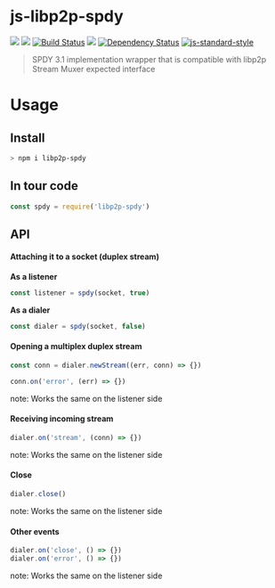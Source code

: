 js-libp2p-spdy
==============

[![](https://img.shields.io/badge/made%20by-Protocol%20Labs-blue.svg?style=flat-square)](http://ipn.io)
[![](https://img.shields.io/badge/freenode-%23ipfs-blue.svg?style=flat-square)](http://webchat.freenode.net/?channels=%23ipfs)
[![Build Status](https://travis-ci.org/diasdavid/js-libp2p-spdy.svg?style=flat-square)](https://travis-ci.org/diasdavid/js-libp2p-spdy)
![](https://img.shields.io/badge/coverage-%3F-yellow.svg?style=flat-square)
[![Dependency Status](https://david-dm.org/diasdavid/js-libp2p-spdy.svg?style=flat-square)](https://david-dm.org/diasdavid/js-libp2p-spdy)
[![js-standard-style](https://img.shields.io/badge/code%20style-standard-brightgreen.svg?style=flat-square)](https://github.com/feross/standard)

> SPDY 3.1 implementation wrapper that is compatible with libp2p Stream Muxer expected interface

# Usage

## Install

```sh
> npm i libp2p-spdy
```

## In tour code

```JavaScript
const spdy = require('libp2p-spdy')
```

## API

#### Attaching it to a socket (duplex stream)

**As a listener**

```JavaScript
const listener = spdy(socket, true)
```

**As a dialer**

```JavaScript
const dialer = spdy(socket, false)
```

#### Opening a multiplex duplex stream

```JavaScript
const conn = dialer.newStream((err, conn) => {})

conn.on('error', (err) => {})
```

note: Works the same on the listener side

#### Receiving incoming stream

```JavaScript
dialer.on('stream', (conn) => {})
```

note: Works the same on the listener side

#### Close

```JavaScript
dialer.close()
```

note: Works the same on the listener side

#### Other events

```JavaScript
dialer.on('close', () => {})
dialer.on('error', () => {})
```

note: Works the same on the listener side
